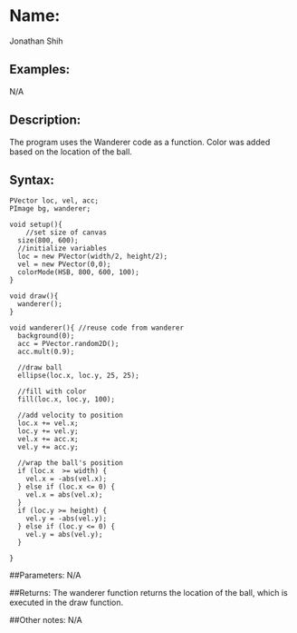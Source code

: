 # Name:
Jonathan Shih

## Examples:
N/A

## Description:
The program uses the Wanderer code as a function.
Color was added based on the location of the ball.

## Syntax:
```
PVector loc, vel, acc;
PImage bg, wanderer;

void setup(){
    //set size of canvas
  size(800, 600);
  //initialize variables
  loc = new PVector(width/2, height/2);
  vel = new PVector(0,0);
  colorMode(HSB, 800, 600, 100);
}

void draw(){
  wanderer();
}

void wanderer(){ //reuse code from wanderer
  background(0);
  acc = PVector.random2D();  
  acc.mult(0.9);
  
  //draw ball
  ellipse(loc.x, loc.y, 25, 25);
  
  //fill with color
  fill(loc.x, loc.y, 100);
  
  //add velocity to position
  loc.x += vel.x;
  loc.y += vel.y;
  vel.x += acc.x;
  vel.y += acc.y;
  
  //wrap the ball's position
  if (loc.x  >= width) {
    vel.x = -abs(vel.x);     
  } else if (loc.x <= 0) {
    vel.x = abs(vel.x);
  }
  if (loc.y >= height) {
    vel.y = -abs(vel.y);
  } else if (loc.y <= 0) {
    vel.y = abs(vel.y);
  }
  
}
```

##Parameters: 
N/A

##Returns:
The wanderer function returns the location of the ball, which is executed in the draw function.

##Other notes:
N/A
